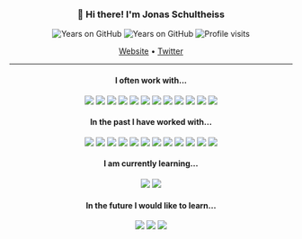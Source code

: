 <h3 align="center">👋 Hi there! I'm Jonas Schultheiss</h3>
<div align="center">

![Years on GitHub](https://badges.pufler.dev/years/jonasschultheiss?color=B0B0B0&style=flat-square)
![Years on GitHub](https://badges.pufler.dev/repos/jonasschultheiss?color=B0B0B0&style=flat-square)
![Profile visits](https://komarev.com/ghpvc/?username=jonasschultheiss&color=B0B0B0&style=flat-square)

</div>
<p align="center">
  <a href="https://jonasschultheiss.dev">Website</a> •
  <a href="https://twitter.com/schultheissj">Twitter</a>
</p>

---

<div align="center">
<div>
<h4>I often work with...</h4>
<img src="https://img.shields.io/badge/node.js%20-%23505050.svg?&style=flat-square&logo=node.js&logoColor=101010"/>
<img src="https://img.shields.io/badge/javascript%20-%23B0B0B0.svg?&style=flat-square&logo=javascript&logoColor=%23F7DF1E"/>
<img src="https://img.shields.io/badge/typescript%20-%23B0B0B0.svg?&style=flat-square&logo=typescript&logoColor=white"/>
<img src="https://img.shields.io/badge/html5%20-%23B0B0B0.svg?&style=flat-square&logo=html5&logoColor=white"/>
<img src="https://img.shields.io/badge/css3%20-%23B0B0B0.svg?&style=flat-square&logo=css3&logoColor=white"/>
<img src="https://img.shields.io/badge/markdown-%23B0B0B0.svg?&style=flat-square&logo=markdown&logoColor=white"/>
<img src="https://img.shields.io/badge/react%20-%23B0B0B0.svg?&style=flat-square&logo=react&logoColor=%2361DAFB"/>
<img src="https://img.shields.io/badge/tailwind-css%20-%23B0B0B0.svg?&style=flat-square&logo=tailwind-css&logoColor=white"/>
<img src="https://img.shields.io/badge/git%20-%23B0B0B0.svg?&style=flat-square&logo=git&logoColor=white"/>
<img src="https://img.shields.io/badge/github%20-%23121011.svg?&style=flat-square&logo=github&logoColor=white"/>
<img src="https://img.shields.io/badge/heroku%20-%23430098.svg?&style=flat-square&logo=heroku&logoColor=white"/>
<img src ="https://img.shields.io/badge/postgres-%23316192.svg?&style=flat-square&logo=postgresql&logoColor=white"/>
</div>
<div>
<h4>In the past I have worked with...</h4>
<img src="https://img.shields.io/badge/c%23%20-%23239120.svg?&style=flat-square&logo=c-sharp&logoColor=white"/>
<img src="https://img.shields.io/badge/express.js%20-%23404d59.svg?&style=flat-square"/>
<img src="https://img.shields.io/badge/jenkins%20-%232C5263.svg?&style=flat-square&logo=jenkins&logoColor=white"/>
<img src="https://img.shields.io/badge/vercel%20-%23000000.svg?&style=flat-square&logo=vercel&logoColor=white"/>
<img src="https://img.shields.io/badge/DigitalOcean-%230167ff.svg?&style=flat-square&logo=digitalOcean&logoColor=white"/>
<img src="https://img.shields.io/badge/mysql-%2300f.svg?&style=flat-square&logo=mysql&logoColor=white"/>
<img src ="https://img.shields.io/badge/MongoDB-%234ea94b.svg?&style=flat-square&logo=mongodb&logoColor=white"/>
<img src ="https://img.shields.io/badge/sqllite-%2307405e.svg?&style=flat-square&logo=sqlite&logoColor=white"/>
<img src="https://img.shields.io/badge/bootstrap%20-%23563D7C.svg?&style=flat-square&logo=bootstrap&logoColor=white"/>
<img src="https://img.shields.io/badge/material%20ui%20-%230081CB.svg?&style=flat-square&logo=material-ui&logoColor=white"/>
<img src="https://img.shields.io/badge/redux%20-%23593d88.svg?&style=flat-square&logo=redux&logoColor=white"/>
<img src="https://img.shields.io/badge/jquery%20-%230769AD.svg?&style=flat-square&logo=jquery&logoColor=white"/>
</div>
<div>
<h4>I am currently learning...</h4>
<img src="https://img.shields.io/badge/Nest%20-%23ea2845.svg?&style=flat-square&logo=nestjs&logoColor=<logo-color>"/>
<img src="https://img.shields.io/badge/docker%20-%230db7ed.svg?&style=flat-square&logo=docker&logoColor=white"/>
</div>
<div>
<h4>In the future I would like to learn...</h4>
<img src="https://img.shields.io/badge/kubernetes%20-%23326ce5.svg?&style=flat-square&logo=kubernetes&logoColor=white"/>
<img src="https://img.shields.io/badge/c++%20-%2300599C.svg?&style=flat-square&logo=c%2B%2B&ogoColor=white"/>
<img src="https://img.shields.io/badge/dart-%230175C2.svg?&style=flat-square&logo=dart&logoColor=white"/>
</div>
</div>
